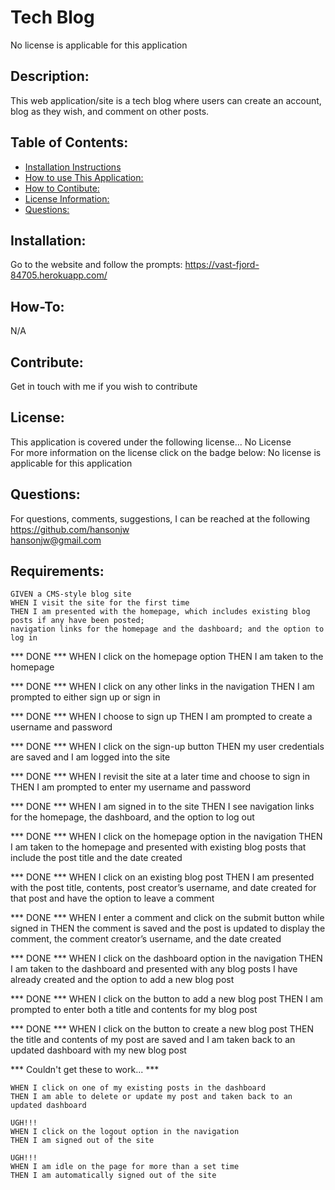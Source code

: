 # Tech Blog  
  No license is applicable for this application

  ## Description:  
  This web application/site is a tech blog where users can create an account, blog as they wish, and comment on other posts.

  ## Table of Contents:
  * [Installation Instructions](#Installation:)
  * [How to use This Application:](#How-To:)
  * [How to Contibute:](#Contibute:)
  * [License Information:](#License:)
  * [Questions:](#Questions:)
  
  <a name="Installation:"></a>
  ## Installation:  
  Go to the website and follow the prompts:
  https://vast-fjord-84705.herokuapp.com/
  
  <a name="How-To:"></a>
  ## How-To:  
  N/A

  <a name="Contribute:"></a>
  ## Contribute:  
  Get in touch with me if you wish to contribute

  <a name="License:"></a>
  ## License:  
  This application is covered under the following license...
  No License  
  For more information on the license click on the badge below:
  No license is applicable for this application
  
  <a name="Questions:"></a>
  ## Questions:  
  For questions, comments, suggestions, I can be reached at the following  
  https://github.com/hansonjw  
  hansonjw@gmail.com


  ## Requirements:
    GIVEN a CMS-style blog site
    WHEN I visit the site for the first time
    THEN I am presented with the homepage, which includes existing blog posts if any have been posted;
    navigation links for the homepage and the dashboard; and the option to log in

  ***  DONE  ***
    WHEN I click on the homepage option
    THEN I am taken to the homepage

  ***  DONE  ***
    WHEN I click on any other links in the navigation
    THEN I am prompted to either sign up or sign in

  ***  DONE  ***
    WHEN I choose to sign up
    THEN I am prompted to create a username and password

  ***  DONE  ***
    WHEN I click on the sign-up button
    THEN my user credentials are saved and I am logged into the site

  ***  DONE  ***
    WHEN I revisit the site at a later time and choose to sign in
    THEN I am prompted to enter my username and password

  ***  DONE  ***
    WHEN I am signed in to the site
    THEN I see navigation links for the homepage, the dashboard, and the option to log out

  ***  DONE  ***
    WHEN I click on the homepage option in the navigation
    THEN I am taken to the homepage and presented with existing blog posts that include the post title and the date created

  ***  DONE  ***
    WHEN I click on an existing blog post
    THEN I am presented with the post title, contents, post creator’s username, and date created for that post and have the option to leave a comment

  ***  DONE  ***
    WHEN I enter a comment and click on the submit button while signed in
    THEN the comment is saved and the post is updated to display the comment, the comment creator’s username, and the date created

  ***  DONE  ***
    WHEN I click on the dashboard option in the navigation
    THEN I am taken to the dashboard and presented with any blog posts I have already created and the option to add a new blog post

  ***  DONE  ***
    WHEN I click on the button to add a new blog post
    THEN I am prompted to enter both a title and contents for my blog post

  ***  DONE  ***
    WHEN I click on the button to create a new blog post
    THEN the title and contents of my post are saved and I am taken back to an updated dashboard with my new blog post


  *** Couldn't get these to work... ***

    WHEN I click on one of my existing posts in the dashboard
    THEN I am able to delete or update my post and taken back to an updated dashboard

    UGH!!!
    WHEN I click on the logout option in the navigation
    THEN I am signed out of the site

    UGH!!!
    WHEN I am idle on the page for more than a set time
    THEN I am automatically signed out of the site 
